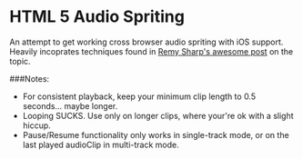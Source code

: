 HTML 5 Audio Spriting
=====================
An attempt to get working cross browser audio spriting with iOS support. Heavily incoprates techniques found in [Remy Sharp's awesome post](http://remysharp.com/2010/12/23/audio-sprites/) on the topic. 

###Notes:
* For consistent playback, keep your minimum clip length to 0.5 seconds... maybe longer.
* Looping SUCKS. Use only on longer clips, where your're ok with a slight hiccup.
* Pause/Resume functionality only works in single-track mode, or on the last played audioClip in multi-track mode.